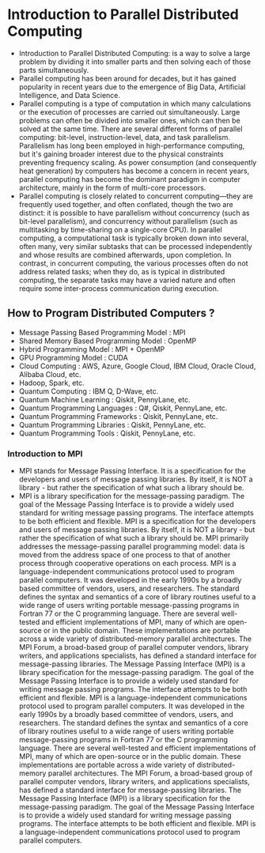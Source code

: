 # Introduction to Parallel Distributed Computing
- Introduction to Parallel Distributed Computing: is a way to solve a large problem by dividing it into smaller parts and then solving each of those parts simultaneously. 
- Parallel computing has been around for decades, but it has gained popularity in recent years due to the emergence of Big Data, Artificial Intelligence, and Data Science.
- Parallel computing is a type of computation in which many calculations or the execution of processes are carried out simultaneously. Large problems can often be divided into smaller ones, which can then be solved at the same time. There are several different forms of parallel computing: bit-level, instruction-level, data, and task parallelism. Parallelism has long been employed in high-performance computing, but it's gaining broader interest due to the physical constraints preventing frequency scaling. As power consumption (and consequently heat generation) by computers has become a concern in recent years, parallel computing has become the dominant paradigm in computer architecture, mainly in the form of multi-core processors.
- Parallel computing is closely related to concurrent computing—they are frequently used together, and often conflated, though the two are distinct: it is possible to have parallelism without concurrency (such as bit-level parallelism), and concurrency without parallelism (such as multitasking by time-sharing on a single-core CPU). In parallel computing, a computational task is typically broken down into several, often many, very similar subtasks that can be processed independently and whose results are combined afterwards, upon completion. In contrast, in concurrent computing, the various processes often do not address related tasks; when they do, as is typical in distributed computing, the separate tasks may have a varied nature and often require some inter-process communication during execution.

## How to Program Distributed Computers ? 
- Message Passing Based Programming Model : MPI 
- Shared Memory Based Programming Model : OpenMP
- Hybrid Programming Model : MPI + OpenMP
- GPU Programming Model : CUDA
- Cloud Computing : AWS, Azure, Google Cloud, IBM Cloud, Oracle Cloud, Alibaba Cloud, etc.
- Hadoop, Spark, etc.
- Quantum Computing : IBM Q, D-Wave, etc.
- Quantum Machine Learning : Qiskit, PennyLane, etc.
- Quantum Programming Languages : Q#, Qiskit, PennyLane, etc.
- Quantum Programming Frameworks : Qiskit, PennyLane, etc.
- Quantum Programming Libraries : Qiskit, PennyLane, etc.
- Quantum Programming Tools : Qiskit, PennyLane, etc.

### Introduction to MPI
- MPI stands for Message Passing Interface. It is a specification for the developers and users of message passing libraries. By itself, it is NOT a library - but rather the specification of what such a library should be.
- MPI is a library specification for the message-passing paradigm. The goal of the Message Passing Interface is to provide a widely used standard for writing message passing programs. The interface attempts to be both efficient and flexible. MPI is a specification for the developers and users of message passing libraries. By itself, it is NOT a library - but rather the specification of what such a library should be. MPI primarily addresses the message-passing parallel programming model: data is moved from the address space of one process to that of another process through cooperative operations on each process. MPI is a language-independent communications protocol used to program parallel computers. It was developed in the early 1990s by a broadly based committee of vendors, users, and researchers. The standard defines the syntax and semantics of a core of library routines useful to a wide range of users writing portable message-passing programs in Fortran 77 or the C programming language. There are several well-tested and efficient implementations of MPI, many of which are open-source or in the public domain. These implementations are portable across a wide variety of distributed-memory parallel architectures. The MPI Forum, a broad-based group of parallel computer vendors, library writers, and applications specialists, has defined a standard interface for message-passing libraries. The Message Passing Interface (MPI) is a library specification for the message-passing paradigm. The goal of the Message Passing Interface is to provide a widely used standard for writing message passing programs. The interface attempts to be both efficient and flexible. MPI is a language-independent communications protocol used to program parallel computers. It was developed in the early 1990s by a broadly based committee of vendors, users, and researchers. The standard defines the syntax and semantics of a core of library routines useful to a wide range of users writing portable message-passing programs in Fortran 77 or the C programming language. There are several well-tested and efficient implementations of MPI, many of which are open-source or in the public domain. These implementations are portable across a wide variety of distributed-memory parallel architectures. The MPI Forum, a broad-based group of parallel computer vendors, library writers, and applications specialists, has defined a standard interface for message-passing libraries. The Message Passing Interface (MPI) is a library specification for the message-passing paradigm. The goal of the Message Passing Interface is to provide a widely used standard for writing message passing programs. The interface attempts to be both efficient and flexible. MPI is a language-independent communications protocol used to program parallel computers. 